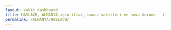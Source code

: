 ```yaml
---
layout: vakit_dashboard
title: HASLACH, ALMANYA için iftar, namaz vakitleri ve hava durumu - ilçe/eyalet seç
permalink: /ALMANYA/HASLACH/
---
```


<script type="text/javascript">
  var GLOBAL_COUNTRY = 'ALMANYA';
  var GLOBAL_CITY = 'HASLACH';
  var GLOBAL_STATE = '';
  var lat = 72;
  var lon = 21;
</script>
